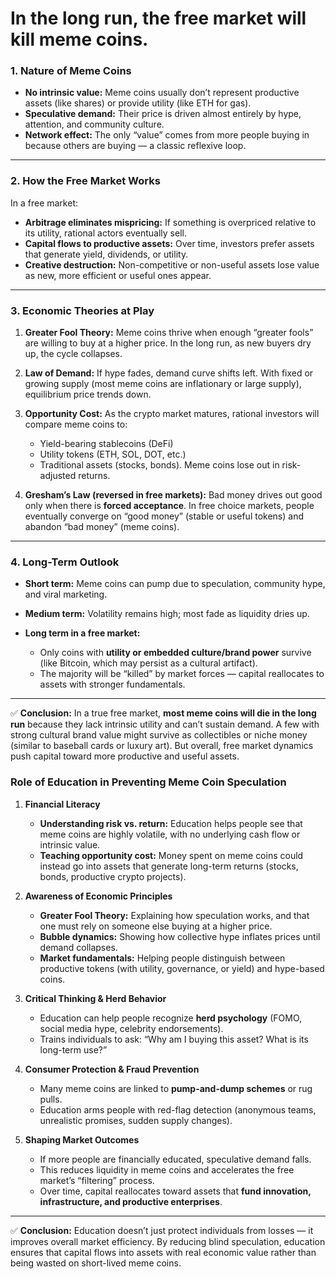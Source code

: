 # In the long run, the free market will kill meme coins.


### 1. **Nature of Meme Coins**

* **No intrinsic value:** Meme coins usually don’t represent productive assets (like shares) or provide utility (like ETH for gas).
* **Speculative demand:** Their price is driven almost entirely by hype, attention, and community culture.
* **Network effect:** The only “value” comes from more people buying in because others are buying — a classic reflexive loop.

---

### 2. **How the Free Market Works**

In a free market:

* **Arbitrage eliminates mispricing:** If something is overpriced relative to its utility, rational actors eventually sell.
* **Capital flows to productive assets:** Over time, investors prefer assets that generate yield, dividends, or utility.
* **Creative destruction:** Non-competitive or non-useful assets lose value as new, more efficient or useful ones appear.

---

### 3. **Economic Theories at Play**

1. **Greater Fool Theory:**
   Meme coins thrive when enough “greater fools” are willing to buy at a higher price. In the long run, as new buyers dry up, the cycle collapses.

2. **Law of Demand:**
   If hype fades, demand curve shifts left. With fixed or growing supply (most meme coins are inflationary or large supply), equilibrium price trends down.

3. **Opportunity Cost:**
   As the crypto market matures, rational investors will compare meme coins to:

   * Yield-bearing stablecoins (DeFi)
   * Utility tokens (ETH, SOL, DOT, etc.)
   * Traditional assets (stocks, bonds).
     Meme coins lose out in risk-adjusted returns.

4. **Gresham’s Law (reversed in free markets):**
   Bad money drives out good only when there is **forced acceptance**. In free choice markets, people eventually converge on “good money” (stable or useful tokens) and abandon “bad money” (meme coins).

---

### 4. **Long-Term Outlook**

* **Short term:** Meme coins can pump due to speculation, community hype, and viral marketing.
* **Medium term:** Volatility remains high; most fade as liquidity dries up.
* **Long term in a free market:**

  * Only coins with **utility or embedded culture/brand power** survive (like Bitcoin, which may persist as a cultural artifact).
  * The majority will be “killed” by market forces — capital reallocates to assets with stronger fundamentals.

---

✅ **Conclusion:**
In a true free market, **most meme coins will die in the long run** because they lack intrinsic utility and can’t sustain demand. A few with strong cultural brand value might survive as collectibles or niche money (similar to baseball cards or luxury art). But overall, free market dynamics push capital toward more productive and useful assets.


### **Role of Education in Preventing Meme Coin Speculation**

1. **Financial Literacy**

   * **Understanding risk vs. return:** Education helps people see that meme coins are highly volatile, with no underlying cash flow or intrinsic value.
   * **Teaching opportunity cost:** Money spent on meme coins could instead go into assets that generate long-term returns (stocks, bonds, productive crypto projects).

2. **Awareness of Economic Principles**

   * **Greater Fool Theory:** Explaining how speculation works, and that one must rely on someone else buying at a higher price.
   * **Bubble dynamics:** Showing how collective hype inflates prices until demand collapses.
   * **Market fundamentals:** Helping people distinguish between productive tokens (with utility, governance, or yield) and hype-based coins.

3. **Critical Thinking & Herd Behavior**

   * Education can help people recognize **herd psychology** (FOMO, social media hype, celebrity endorsements).
   * Trains individuals to ask: “Why am I buying this asset? What is its long-term use?”

4. **Consumer Protection & Fraud Prevention**

   * Many meme coins are linked to **pump-and-dump schemes** or rug pulls.
   * Education arms people with red-flag detection (anonymous teams, unrealistic promises, sudden supply changes).

5. **Shaping Market Outcomes**

   * If more people are financially educated, speculative demand falls.
   * This reduces liquidity in meme coins and accelerates the free market’s “filtering” process.
   * Over time, capital reallocates toward assets that **fund innovation, infrastructure, and productive enterprises**.

---

✅ **Conclusion:**
Education doesn’t just protect individuals from losses — it improves overall market efficiency. By reducing blind speculation, education ensures that capital flows into assets with real economic value rather than being wasted on short-lived meme coins.
